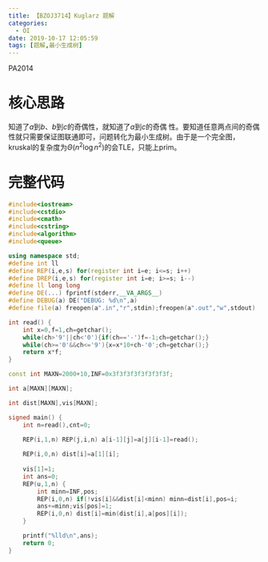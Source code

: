 ```yaml
---
title: 【BZOJ3714】Kuglarz 题解
categories:
  - OI
date: 2019-10-17 12:05:59
tags: [题解,最小生成树]
---
```


PA2014

<!--more-->

# 核心思路

知道了$a$到$b$、$b$到$c$的奇偶性，就知道了$a$到$c$的奇偶 性。要知道任意两点间的奇偶性就只需要保证图联通即可，问题转化为最小生成树。由于是一个完全图，kruskal的复杂度为$\Theta(n^2\log n^2)$的会TLE，只能上prim。

# 完整代码

```cpp
#include<iostream>
#include<cstdio>
#include<cmath>
#include<cstring>
#include<algorithm>
#include<queue>

using namespace std;
#define int ll
#define REP(i,e,s) for(register int i=e; i<=s; i++)
#define DREP(i,e,s) for(register int i=e; i>=s; i--)
#define ll long long
#define DE(...) fprintf(stderr,__VA_ARGS__)
#define DEBUG(a) DE("DEBUG: %d\n",a)
#define file(a) freopen(a".in","r",stdin);freopen(a".out","w",stdout)

int read() {
	int x=0,f=1,ch=getchar();
	while(ch>'9'||ch<'0'){if(ch=='-')f=-1;ch=getchar();}
	while(ch>='0'&&ch<='9'){x=x*10+ch-'0';ch=getchar();}
	return x*f;
}

const int MAXN=2000+10,INF=0x3f3f3f3f3f3f3f3f;

int a[MAXN][MAXN];

int dist[MAXN],vis[MAXN];

signed main() {
	int n=read(),cnt=0;
	
	REP(i,1,n) REP(j,i,n) a[i-1][j]=a[j][i-1]=read();

	REP(i,0,n) dist[i]=a[1][i];	
	
	vis[1]=1;
	int ans=0;
	REP(u,1,n) {
		int minn=INF,pos;
		REP(i,0,n) if(!vis[i]&&dist[i]<minn) minn=dist[i],pos=i;
		ans+=minn;vis[pos]=1;
		REP(i,0,n) dist[i]=min(dist[i],a[pos][i]);
	}

	printf("%lld\n",ans);
	return 0;
}
```

